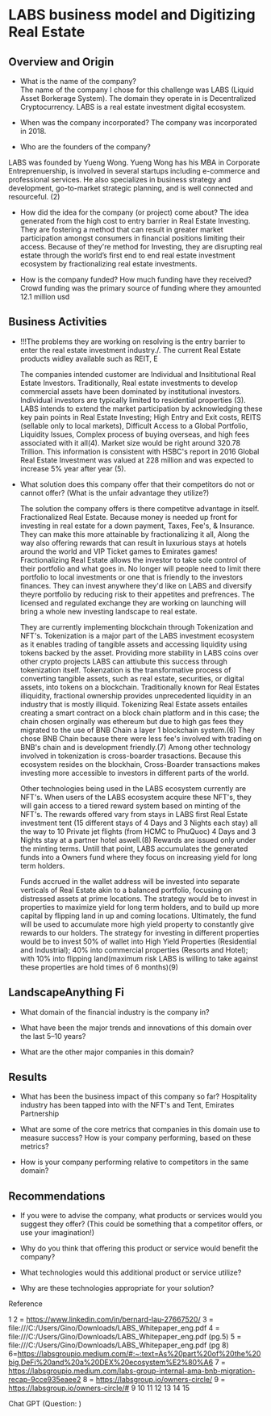 # LABS business model and Digitizing Real Estate


## Overview and Origin
* What is the name of the company?    
    The name of the company I chose for this challenge was LABS (Liquid Asset Borkerage System). The domain they operate in is Decentralized Cryptocurrency. LABS is a real estate investment digital ecosystem.

* When was the company incorporated?
    The company was incorporated in 2018.

* Who are the founders of the company?

LABS was founded by Yueng Wong. Yueng Wong has his MBA in Corporate Entreprenuership, is involved in several startups including e-commerce and professional services. He also specializes in business strategy and development, go-to-market strategic planning, and is well connected and resourceful. (2)  

* How did the idea for the company (or project) come about?
    The idea generated from the high cost to entry barrier in Real Estate Investing. They are fostering a method that can result in greater market participation amongst consumers in financial positions limiting their access. Because of they're method for Investing, they are disrupting real estate through the world’s first end to end real estate investment ecosystem by fractionalizing real estate investments.

* How is the company funded? How much funding have they received?
    Crowd funding was the primary source of funding where they amounted 12.1 million usd

## Business Activities

* !!!The problems they are working on resolving is the entry barrier to enter the real estate investment industry./. The current Real Estate products widley available such as REIT, E


    The companies intended customer are Individual and Insititutional Real Estate Investors. Traditionally, Real estate investments to develop commercial assets have been
    dominated by institutional investors. Individual investors are typically limited to residential properties (3). LABS intends to extend the market participation by acknowledging these key pain points in Real Estate Investing; High Entry and Exit costs, REITS (sellable only to local markets), Difficult Access to a Global Portfolio, Liquidity Issues, Complex process of buying overseas, and high fees associated with it all(4). Market size would be right around 320.78 Trillion. This information is consistent with HSBC's report in 2016 Global Real Estate Investment was valued at 228 million and was expected to increase 5% year after year (5). 


* What solution does this company offer that their competitors do not or cannot offer? (What is the unfair advantage they utilize?) 

    The solution the company offers is there competitve advantage in itself. Fractionalized Real Estate. Because money is needed up front for investing in real estate for a down payment, Taxes, Fee's, & Insurance. They can make this more attainable by fractionalizing it all, Along the way also offering rewards that can result in luxurious stays at hotels around the world and VIP Ticket games to Emirates games! 
    Fractionalizing Real Estate allows the investor to take sole control of their portfolio and what goes in. No longer will people need to limit there portfolio to local investments or one that is friendly to the investors finances. They can invest anywhere they'd like on LABS and diversify theyre portfolio by reducing risk to their appetites and prefrences. The licensed and regulated exchange they are working on launching will bring a whole new investing landscape to real estate.
    
    They are currently implementing blockchain through Tokenization and NFT's. Tokenization is a major part of the LABS investment ecosystem as it enables trading of tangible assets and accessing liquidity using tokens backed by the asset. Providing more stability in LABS coins over other crypto projects LABS can attiubute this success through tokenization itself. Tokenzation is the transformative process of converting tangible assets, such as real estate, securities, or digital assets, into tokens on a blockchain. Traditionally known for Real Estates illiquidity, fractional ownership provides unprecedented liquidity in an industry that is mostly illiquid. Tokenizing Real Estate assets entailes creating a smart contract on a block chain platform and in this case; the chain chosen orginally was ethereum but due to high gas fees they migrated to the use of BNB Chain a layer 1 blockchain system.(6) They chose BNB Chain because there were less fee's involved with trading on BNB's chain and is development friendly.(7) Among other technology involved in tokenization is cross-boarder trasactions. Because this ecosystem resides on the blockhain, Cross-Boarder transactions makes investing more accessible to investors in different parts of the world.
    
    Other technologies being used in the LABS ecosystem currently are NFT's. When users of the LABS ecosystem acquire these NFT's, they will gain access to a tiered reward system based on minting of the NFT's. The rewards offered vary from stays in LABS first Real Estate investment tent (15 different stays of 4 Days and 3 Nights each stay) all the way to 10 Private jet flights (from HCMC to PhuQuoc) 4 Days and 3 Nights stay at a partner hotel aswell.(8) Rewards are issued only under the minting terms. Untill that point, LABS accumulates the generated funds into a Owners fund where they focus on increasing yield for long term  holders.

    Funds accrued in the wallet address will be invested into separate verticals of Real Estate akin to a balanced portfolio, focusing on distressed assets at prime locations. The strategy would be to invest in properties to maximize yield for long term holders, and to build up more capital by flipping land in up and coming locations. Ultimately, the fund will be used to accumulate more high yield property to constantly give rewards to our holders. The strategy for investing in different properties would be to invest 50% of wallet into High Yield Properties (Residential and Industrial); 40% into commercial properties (Resorts and Hotel); with 10% into flipping land(maximum risk LABS is willing to take against these properties are hold times of 6 months)(9)
  

## LandscapeAnything Fi

* What domain of the financial industry is the company in?

* What have been the major trends and innovations of this domain over the last 5–10 years?

* What are the other major companies in this domain?


## Results

* What has been the business impact of this company so far?
Hospitality industry has been tapped into with the NFT's and Tent, Emirates Partnership

* What are some of the core metrics that companies in this domain use to measure success? How is your company performing, based on these metrics?

* How is your company performing relative to competitors in the same domain?



## Recommendations

* If you were to advise the company, what products or services would you suggest they offer? (This could be something that a competitor offers, or use your imagination!)

* Why do you think that offering this product or service would benefit the company?

* What technologies would this additional product or service utilize?

* Why are these technologies appropriate for your solution?



Reference

1
2 = https://www.linkedin.com/in/bernard-lau-27667520/
3 = file:///C:/Users/Gino/Downloads/LABS_Whitepaper_eng.pdf
4 = file:///C:/Users/Gino/Downloads/LABS_Whitepaper_eng.pdf (pg.5)
5 = file:///C:/Users/Gino/Downloads/LABS_Whitepaper_eng.pdf (pg 8)
6=https://labsgroupio.medium.com/#:~:text=As%20part%20of%20the%20big,DeFi%20and%20a%20DEX%20ecosystem%E2%80%A6
7 = https://labsgroupio.medium.com/labs-group-internal-ama-bnb-migration-recap-9cce935eaee2
8 = https://labsgroup.io/owners-circle/
9 = https://labsgroup.io/owners-circle/#
9
10
11
12
13
14
15

Chat GPT (Question: )
